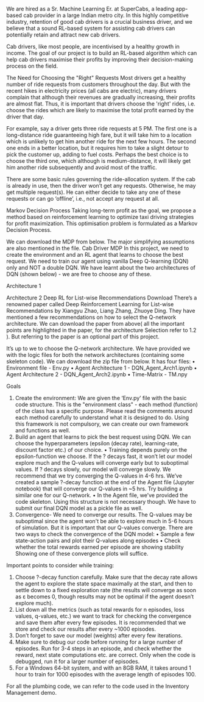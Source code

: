We are hired as a Sr. Machine Learning Er. at SuperCabs, a leading app-based cab provider in a large Indian metro city. In this highly competitive industry, retention of good cab drivers is a crucial business driver, and we believe that a sound RL-based system for assisting cab drivers can potentially retain and attract new cab drivers. 
 
Cab drivers, like most people, are incentivised by a healthy growth in income. The goal of our project is to build an RL-based algorithm which can help cab drivers maximise their profits by improving their decision-making process on the field.
 
The Need for Choosing the "Right" Requests
Most drivers get a healthy number of ride requests from customers throughout the day. But with the recent hikes in electricity prices (all cabs are electric), many drivers complain that although their revenues are gradually increasing, their profits are almost flat. Thus, it is important that drivers choose the 'right' rides, i.e. choose the rides which are likely to maximise the total profit earned by the driver that day. 
 
For example, say a driver gets three ride requests at 5 PM. The first one is a long-distance ride guaranteeing high fare, but it will take him to a location which is unlikely to get him another ride for the next few hours. The second one ends in a better location, but it requires him to take a slight detour to pick the customer up, adding to fuel costs. Perhaps the best choice is to choose the third one, which although is medium-distance, it will likely get him another ride subsequently and avoid most of the traffic. 
 
There are some basic rules governing the ride-allocation system. If the cab is already in use, then the driver won’t get any requests. Otherwise, he may get multiple request(s). He can either decide to take any one of these requests or can go ‘offline’, i.e., not accept any request at all. 
 
Markov Decision Process
Taking long-term profit as the goal, we propose a method based on reinforcement learning to optimize taxi driving strategies for profit maximization. This optimisation problem is formulated as a Markov Decision Process.
 
We can download the MDP from below. The major simplifying assumptions are also mentioned in the file.
Cab Driver MDP
In this project, we need to create the environment and an RL agent that learns to choose the best request. We need to train our agent using vanilla Deep Q-learning (DQN) only and NOT a double DQN. We have learnt about the two architectures of DQN (shown below) - we are free to choose any of these.
 
Architecture 1
 
Architecture 2
Deep RL for List-wise Recommendations
Download
There’s a renowned paper called Deep Reinforcement Learning for List-wise Recommendations by Xiangyu Zhao, Liang Zhang, Zhuoye Ding. They have mentioned a few recommendations on how to select the Q-network architecture. We can download the paper from above( all the important points are highlighted in the paper, for the architecture Selection refer to 1.2 ). But referring to the paper is an optional part of this project.
 
 
 
It’s up to we to choose the Q-network architecture. We have provided we with the logic files for both the network architectures (containing some skeleton code). We can download the zip file from below. It has four files:
•	Environment file - Env.py
•	Agent Architecture 1 - DQN_Agent_Arch1.ipynb
•	Agent Architecture 2 - DQN_Agent_Arch2.ipynb
•	Time-Matrix - TM.npy
 
Goals
1.	Create the environment: We are given the ‘Env.py’ file with the basic code structure. This is the "environment class" - each method (function) of the class has a specific purpose. Please read the comments around each method carefully to understand what it is designed to do. Using this framework is not compulsory, we can create our own framework and functions as well.
2.	Build an agent that learns to pick the best request using DQN. We can choose the hyperparameters (epsilon (decay rate), learning-rate, discount factor etc.) of our choice.
•	Training depends purely on the epsilon-function we choose. If the ? decays fast, it won’t let our model explore much and the Q-values will converge early but to suboptimal values. If ? decays slowly, our model will converge slowly. We recommend that we try converging the Q-values in 4-6 hrs.  We’ve created a sample ?-decay function at the end of the Agent file (Jupyter notebook) that will converge our Q-values in ~5 hrs. Try building a similar one for our Q-network.
•	In the Agent file, we’ve provided the code skeleton. Using this structure is not necessary though.
           We have to submit our final DQN model as a pickle file as well.
3.	Convergence- We need to converge our results. The Q-values may be suboptimal since the agent won't be able to explore much in 5-6 hours of simulation. But it is important that our Q-values converge. There are two ways to check the convergence of the DQN model:
•	Sample a few state-action pairs and plot their Q-values along episodes
•	Check whether the total rewards earned per episode are showing stability
          Showing one of these convergence plots will suffice.
 
Important points to consider while training:
1.	Choose ?-decay function carefully. Make sure that the decay rate allows the agent to explore the state space maximally at the start, and then to settle down to a fixed exploration rate (the results will converge as soon as ε becomes 0, though results may not be optimal if the agent doesn’t explore much).
2.	List down all the metrics (such as total rewards for n episodes, loss values, q-values, etc.) we want to track for checking the convergence and save them after every few episodes. It is recommended that we store and check our results after every ~1000 episodes.
3.	Don’t forget to save our model (weights) after every few iterations.
4.	Make sure to debug our code before running for a large number of episodes. Run for 3-4 steps in an episode, and check whether the reward, next state computations etc. are correct. Only when the code is debugged, run it for a larger number of episodes.
5.	For a Windows 64-bit system, and with an 8GB RAM, it takes around 1 hour to train for 1000 episodes with the average length of episodes 100.
 
For all the plumbing code, we can refer to the code used in the Inventory Management demo.
 
 


